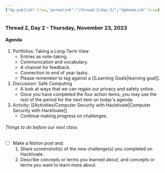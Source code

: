 ```yaml
---
{"dg-publish":true,"permalink":"/thread-2/day-2/","dgHomeLink":true}
---
```


### Thread 2, Day 2 - Thursday, November 23, 2023
#### Agenda
1. Portfolios: Taking a Long-Term View
	- Entries as note-taking.
	- Communication and vocabulary.
	- A channel for feedback.
	- Connection to end of year tasks.
	- Please remember to tag against a [[Learning Goals\|learning goal]].
2. Discussion: Safe Computing
	- A look at ways that we can regain our privacy and safety online.
	- Once you have completed the four action items, you may use the rest of the period for the next item on today's agenda.
3. Activity: [[Activities/Computer Security with Hacktivate\|Computer Security with Hacktivate]]
	- Continue making progress on challenges.
###### Things to do before our next class
- [ ] Make a Notion post and:
	1. Share screenshot(s) of the new challenge(s) you completed on Hacktivate.
	2. Describe concepts or terms you learned about, and concepts or terms you want to learn more about.